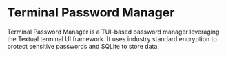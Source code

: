 # Terminal Password Manager
Terminal Password Manager is a TUI-based password manager leveraging the Textual terminal UI framework. It uses industry standard encryption to protect sensitive passwords and SQLite to store data.
